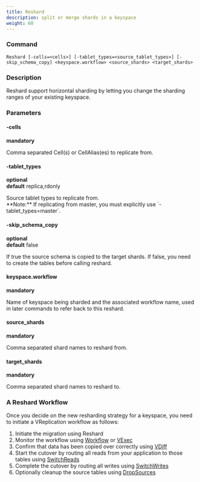 ```yaml
---
title: Reshard
description: split or merge shards in a keyspace
weight: 60
---
```


### Command

```
Reshard [-cells=<cells>] [-tablet_types=<source_tablet_types>] [-skip_schema_copy] <keyspace.workflow> <source_shards> <target_shards>

```

### Description

Reshard support horizontal sharding by letting you change the sharding ranges of your existing keyspace.

### Parameters

#### -cells
**mandatory**

<div class="cmd">
Comma separated Cell(s) or CellAlias(es) to replicate from.
</div>

#### -tablet_types
**optional**\
**default** replica,rdonly

<div class="cmd">
Source tablet types to replicate from.
</div>
**Note:** If replicating from master, you must explicitly use `-tablet_types=master`.

#### -skip_schema_copy 
**optional**\
**default** false

<div class="cmd">
If true the source schema is copied to the target shards. If false, you need to create the tables
before calling reshard.
</div>

#### keyspace.workflow 
**mandatory**

<div class="cmd">
Name of keyspace being sharded and the associated workflow name, used in later commands to refer back to this reshard.
</div>

#### source_shards 
**mandatory**

<div class="cmd">
Comma separated shard names to reshard from.
</div>

#### target_shards
**mandatory**

<div class="cmd">
Comma separated shard names to reshard to.
</div>


### A Reshard Workflow

Once you decide on the new resharding strategy for a keyspace, you need to initiate a VReplication workflow as follows:

1. Initiate the migration using Reshard
2. Monitor the workflow using [Workflow](../workflow) or [VExec](../vexec)
3. Confirm that data has been copied over correctly using [VDiff](../vdiff)
4. Start the cutover by routing all reads from your application to those tables using [SwitchReads](../switchreads)
5. Complete the cutover by routing all writes using [SwitchWrites](../switchwrites)
6. Optionally cleanup the source tables using [DropSources](../dropsources)
